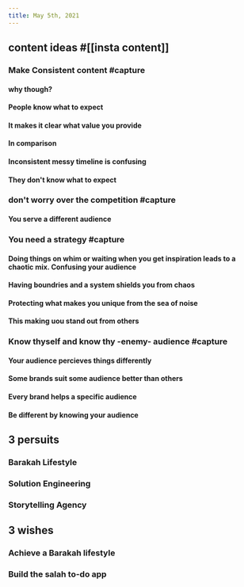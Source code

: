 ```yaml
---
title: May 5th, 2021
---
```

## content ideas #[[insta content]]
### Make Consistent content #capture
#### why though?
#### People know what to expect
#### It makes it clear what value you provide
#### In comparison
#### Inconsistent messy timeline is confusing
#### They don't know what to expect
### don't worry over the competition #capture
#### You serve a different audience
### You need a strategy #capture
#### Doing things on whim or waiting when you get inspiration leads to a chaotic mix. Confusing your audience
#### Having boundries and a system shields you from chaos
#### Protecting what makes you unique from the sea of noise
#### This making uou stand out from others
### Know thyself and know thy -enemy- audience #capture
#### Your audience percieves things differently
#### Some brands suit some audience better than others
#### Every brand helps a specific audience
#### Be different by knowing your audience
## 3 persuits
### Barakah Lifestyle
####
### Solution Engineering
####
### Storytelling Agency
####
## 3 wishes
### Achieve a Barakah lifestyle
### Build the salah to-do app
###
